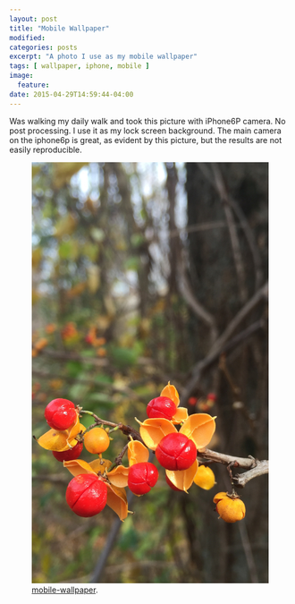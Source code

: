 ```yaml
---
layout: post
title: "Mobile Wallpaper"
modified:
categories: posts
excerpt: "A photo I use as my mobile wallpaper"
tags: [ wallpaper, iphone, mobile ]
image:
  feature:
date: 2015-04-29T14:59:44-04:00
---
```


Was walking my daily walk and took this picture with iPhone6P camera. No post processing. I use it as my lock screen background.
The main camera on the iphone6p is great, as evident by this picture, but the results are not easily reproducible.


<figure>
	<a href="/Wallpapers/iphonewallpaper20141017ElkridgeMDUSA.jpg"><img src="/Wallpapers/iphonewallpaper20141017ElkridgeMDUSA.jpg"></a>
	<figcaption><a href="" title="Mobile Wallpaper">mobile-wallpaper</a>.</figcaption>
</figure>
